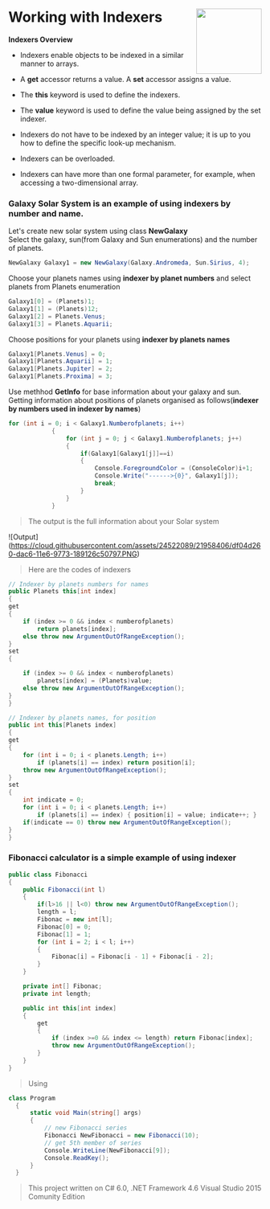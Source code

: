 # Working with Indexers  <img src="https://cloud.githubusercontent.com/assets/24522089/21962098/41a510c8-db36-11e6-95ef-eb392a0a1919.png" align="right" width="130px" height="130px" /> 

**Indexers Overview**

* Indexers enable objects to be indexed in a similar manner to arrays.

* A **get** accessor returns a value. A **set** accessor assigns a value.

* The **this** keyword is used to define the indexers.

* The **value** keyword is used to define the value being assigned by the set indexer.

* Indexers do not have to be indexed by an integer value; it is up to you how to define the specific look-up mechanism.

* Indexers can be overloaded.

* Indexers can have more than one formal parameter, for example, when accessing a two-dimensional array.

### Galaxy Solar System is an example of using indexers by number and name.

Let's create new solar system using class **NewGalaxy**                 
Select the galaxy, sun(from Galaxy and Sun enumerations) and the number of planets.

```c#
NewGalaxy Galaxy1 = new NewGalaxy(Galaxy.Andromeda, Sun.Sirius, 4);
```

Choose your planets names using **indexer by planet numbers** and select planets from Planets enumeration
```c#
Galaxy1[0] = (Planets)1;
Galaxy1[1] = (Planets)12;
Galaxy1[2] = Planets.Venus;
Galaxy1[3] = Planets.Aquarii;
```

Choose positions for your planets using **indexer by planets names**
```c#
Galaxy1[Planets.Venus] = 0;
Galaxy1[Planets.Aquarii] = 1;
Galaxy1[Planets.Jupiter] = 2;
Galaxy1[Planets.Proxima] = 3;
```
Use methhod **GetInfo** for base information about your galaxy and sun.             
Getting information about positions of planets organised as follows(**indexer by numbers used in indexer by names**)
```C#
for (int i = 0; i < Galaxy1.Numberofplanets; i++)
            {
                for (int j = 0; j < Galaxy1.Numberofplanets; j++)
                {
                    if(Galaxy1[Galaxy1[j]]==i)
                    {
                        Console.ForegroundColor = (ConsoleColor)i+1;
                        Console.Write("------>{0}", Galaxy1[j]);
                        break;
                    }
                }           
            }
```

> The output is the full information about your Solar system

![Output] (https://cloud.githubusercontent.com/assets/24522089/21958406/df04d260-dac6-11e6-9773-189126c50797.PNG)

>Here are the codes of indexers

```C#
// Indexer by planets numbers for names
public Planets this[int index]
{
get
{
    if (index >= 0 && index < numberofplanets)
        return planets[index];
    else throw new ArgumentOutOfRangeException();
}
set
{

    if (index >= 0 && index < numberofplanets)
        planets[index] = (Planets)value;
    else throw new ArgumentOutOfRangeException();
}
}

// Indexer by planets names, for position
public int this[Planets index]
{
get
{
    for (int i = 0; i < planets.Length; i++)
        if (planets[i] == index) return position[i];
    throw new ArgumentOutOfRangeException();
}
set
{
    int indicate = 0;
    for (int i = 0; i < planets.Length; i++)
        if (planets[i] == index) { position[i] = value; indicate++; }
    if(indicate == 0) throw new ArgumentOutOfRangeException();
}
}
```


### Fibonacci calculator is a  simple example of using indexer

```c#
public class Fibonacci
{
    public Fibonacci(int l)
    {
        if(l>16 || l<0) throw new ArgumentOutOfRangeException();
        length = l;
        Fibonac = new int[l];
        Fibonac[0] = 0;
        Fibonac[1] = 1;
        for (int i = 2; i < l; i++)
        {
            Fibonac[i] = Fibonac[i - 1] + Fibonac[i - 2];
        }
    }

    private int[] Fibonac;
    private int length;

    public int this[int index]
    {
        get
        {              
            if (index >=0 && index <= length) return Fibonac[index];
            throw new ArgumentOutOfRangeException();
        }
    }
}
```

> Using

```c#
class Program
  {
      static void Main(string[] args)
      {
          // new Fibonacci series
          Fibonacci NewFibonacci = new Fibonacci(10);
          // get 5th member of series
          Console.WriteLine(NewFibonacci[9]);
          Console.ReadKey();
      }
  }
```
> This project written on C# 6.0, .NET Framework 4.6 Visual Studio 2015 Comunity Edition
